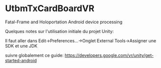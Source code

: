 # UtbmTxCardBoardVR
Fatal-Frame and Holoportation Android device processing

Quelques notes sur l'utilisation initiale du projet Unity:

Il faut aller dans Edit->Preferences...->Onglet External Tools->Assigner une SDK et une JDK

suivre globalement ce guide:
https://developers.google.com/vr/unity/get-started-android

